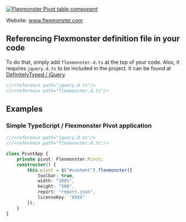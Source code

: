 [![Flexmonster Pivot table component](https://scontent-fra3-1.xx.fbcdn.net/v/t1.0-9/14962738_287280838338653_1624207561691913231_n.png?oh=141dc307035c57dd5dde325ab91fcb88&oe=588B6AF9)](http://flexmonster.com)

Website: www.flexmonster.com

## Referencing Flexmonster definition file in your code

To do that, simply add `flexmonster.d.ts` at the top of your code. Also, it requires `jquery.d.ts` to be included in the project. It can be found at [DefinitelyTyped / jQuery](https://github.com/DefinitelyTyped/DefinitelyTyped/blob/master/jquery/jquery.d.ts).
```typescript
///<reference path="jquery.d.ts"/>
///<reference path="flexmonster.d.ts"/>
```

## Examples
### Simple TypeScript / Flexmonster Pivot application 
```typescript
///<reference path="jquery.d.ts"/>
///<reference path="flexmonster.d.ts"/>

class PivotApp {
    private pivot: Flexmonster.Pivot;
    constructor() {
        this.pivot = $("#content").flexmonster({
            toolbar: true,
            width: "100%",
            height: "500",
            report: "report.json",
            licenseKey: "XXXX"
        });
    }
}
```
